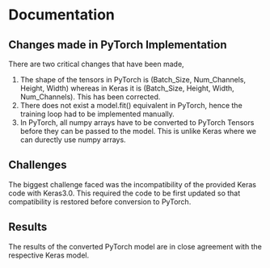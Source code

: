# Documentation
## Changes made in PyTorch Implementation  
There are two critical changes that have been made,  
1. The shape of the tensors in PyTorch is (Batch_Size, Num_Channels, Height, Width) whereas in Keras it is (Batch_Size, Height, Width, Num_Channels). This has been corrected.
2. There does not exist a model.fit() equivalent in PyTorch, hence the training loop had to be implemented manually.
3. In PyTorch, all numpy arrays have to be converted to PyTorch Tensors before they can be passed to the model. This is unlike Keras where we can durectly use numpy arrays.

## Challenges
The biggest challenge faced was the incompatibility of the provided Keras code with Keras3.0. This required the code to be first updated so that compatibility is restored before conversion to PyTorch.

## Results
The results of the converted PyTorch model are in close agreement with the respective Keras model.
